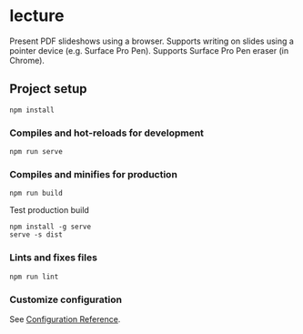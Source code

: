 # lecture

Present PDF slideshows using a browser. Supports writing on slides using a pointer
device (e.g. Surface Pro Pen). Supports Surface Pro Pen eraser (in Chrome).

## Project setup
```
npm install
```

### Compiles and hot-reloads for development
```
npm run serve
```

### Compiles and minifies for production
```
npm run build
```

Test production build
```
npm install -g serve
serve -s dist
```

### Lints and fixes files
```
npm run lint
```

### Customize configuration
See [Configuration Reference](https://cli.vuejs.org/config/).
